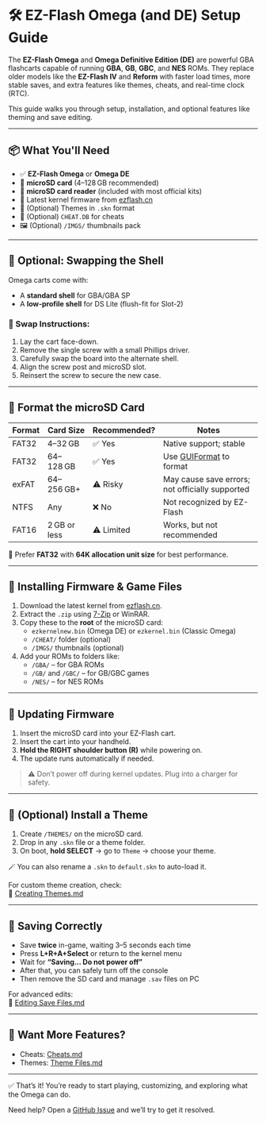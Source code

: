 # 🛠️ EZ-Flash Omega (and DE) Setup Guide

The **EZ-Flash Omega** and **Omega Definitive Edition (DE)** are powerful GBA flashcarts capable of running **GBA**, **GB**, **GBC**, and **NES** ROMs. They replace older models like the **EZ-Flash IV** and **Reform** with faster load times, more stable saves, and extra features like themes, cheats, and real-time clock (RTC).

This guide walks you through setup, installation, and optional features like theming and save editing.

---

## 📦 What You'll Need

- ✅ **EZ-Flash Omega** or **Omega DE**  
- 💾 **microSD card** (4–128 GB recommended)  
- 🔌 **microSD card reader** (included with most official kits)  
- 🧠 Latest kernel firmware from [ezflash.cn](https://www.ezflash.cn)  
- 🎨 (Optional) Themes in `.skn` format  
- 🧬 (Optional) `CHEAT.DB` for cheats  
- 🖼️ (Optional) `/IMGS/` thumbnails pack

---

## 🧩 Optional: Swapping the Shell

Omega carts come with:
- A **standard shell** for GBA/GBA SP  
- A **low-profile shell** for DS Lite (flush-fit for Slot-2)

### 🔄 Swap Instructions:
1. Lay the cart face-down.
2. Remove the single screw with a small Phillips driver.
3. Carefully swap the board into the alternate shell.
4. Align the screw post and microSD slot.
5. Reinsert the screw to secure the new case.

---

## 💽 Format the microSD Card

| Format | Card Size         | Recommended? | Notes |
|--------|-------------------|--------------|-------|
| FAT32  | 4–32 GB            | ✅ Yes        | Native support; stable |
| FAT32  | 64–128 GB          | ✅ Yes        | Use [GUIFormat](https://guiformat.com/) to format |
| exFAT  | 64–256 GB+         | ⚠️ Risky      | May cause save errors; not officially supported |
| NTFS   | Any                | ❌ No         | Not recognized by EZ-Flash |
| FAT16  | 2 GB or less       | ⚠️ Limited    | Works, but not recommended |

🔧 Prefer **FAT32** with **64K allocation unit size** for best performance.

---

## 🚀 Installing Firmware & Game Files

1. Download the latest kernel from [ezflash.cn](https://www.ezflash.cn/download).
2. Extract the `.zip` using [7-Zip](https://www.7-zip.org) or WinRAR.
3. Copy these to the **root** of the microSD card:
   - `ezkernelnew.bin` (Omega DE) or `ezkernel.bin` (Classic Omega)
   - `/CHEAT/` folder (optional)
   - `/IMGS/` thumbnails (optional)
4. Add your ROMs to folders like:
   - `/GBA/` – for GBA ROMs
   - `/GB/` and `/GBC/` – for GB/GBC games
   - `/NES/` – for NES ROMs

---

## 🔄 Updating Firmware

1. Insert the microSD card into your EZ-Flash cart.
2. Insert the cart into your handheld.
3. **Hold the RIGHT shoulder button (R)** while powering on.
4. The update runs automatically if needed.

> ⚠️ Don’t power off during kernel updates. Plug into a charger for safety.

---

## 🎨 (Optional) Install a Theme

1. Create `/THEMES/` on the microSD card.
2. Drop in any `.skn` file or a theme folder.
3. On boot, **hold SELECT** → go to `Theme` → choose your theme.

🪄 You can also rename a `.skn` to `default.skn` to auto-load it.

For custom theme creation, check:  
📘 [Creating Themes.md](https://github.com/ChimeraGaming/EZ-Flash_Guide/blob/main/Tutorials/Creating_Themes.md)

---

## 💾 Saving Correctly

- Save **twice** in-game, waiting 3–5 seconds each time
- Press **L+R+A+Select** or return to the kernel menu
- Wait for **“Saving... Do not power off”**
- After that, you can safely turn off the console
- Then remove the SD card and manage `.sav` files on PC

For advanced edits:  
🧬 [Editing Save Files.md](https://github.com/ChimeraGaming/EZ-Flash_Guide/blob/main/Tutorials/Editing_Save_Files.md)

---

## 🧪 Want More Features?

- Cheats: [Cheats.md](../Tutorials/Cheats.md)
- Themes: [Theme Files.md](https://github.com/ChimeraGaming/EZ-Flash_Guide/blob/main/Docs/Theme_Files.md)

---

✅ That’s it! You’re ready to start playing, customizing, and exploring what the Omega can do.

Need help? Open a [GitHub Issue](../../issues) and we’ll try to get it resolved.
